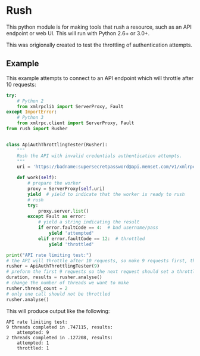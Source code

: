 # Rush
This python module is for making tools that rush a resource, such as an API endpoint or web UI. This will run with Python 2.6+ or 3.0+.

This was origionally created to test the throttling of authentication attempts.


## Example
This example attempts to connect to an API endpoint which will throttle after 10 requests:

```python
try:
    # Python 2
    from xmlrpclib import ServerProxy, Fault
except ImportError:
    # Python 3
    from xmlrpc.client import ServerProxy, Fault
from rush import Rusher


class ApiAuthThrottlingTester(Rusher):
    """
    Rush the API with invalid credentials authentication attempts.
    """
    uri = 'https://badname:supersecretpassword@api.memset.com/v1/xmlrpc/'

    def work(self):
        # prepare the worker
        proxy = ServerProxy(self.uri)
        yield  # yield to indicate that the worker is ready to rush
        # rush
        try:
            proxy.server.list()
        except Fault as error:
            # yield a string indicating the result
            if error.faultCode == 4:  # bad username/pass
                yield 'attempted'
            elif error.faultCode == 12:  # throttled
                yield 'throttled'

print("API rate limiting test:")
# the API will throttle after 10 requests, so make 9 requests first, then rush two calls
rusher = ApiAuthThrottlingTester(9)
# preform the first 9 requests so the next request should set a throttling indicator
duration, results = rusher.analyse()
# change the number of threads we want to make
rusher.thread_count = 2
# only one call should not be throttled
rusher.analyse()
```
This will produce output like the following:
```
API rate limiting test:
9 threads completed in .747115, results:
	attempted: 9
2 threads completed in .127208, results:
	attempted: 1
	throttled: 1
```
